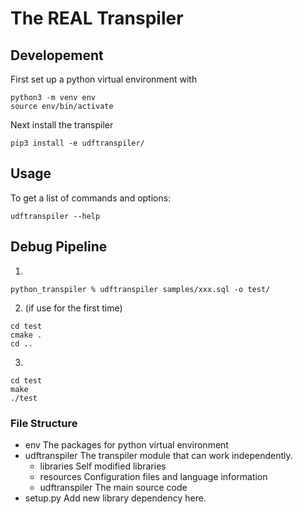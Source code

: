 # The REAL Transpiler

## Developement
First set up a python virtual environment with
```
python3 -m venv env
source env/bin/activate
```
Next install the transpiler
```
pip3 install -e udftranspiler/
```

## Usage

To get a list of commands and options:

```
udftranspiler --help
```

## Debug Pipeline
1. 
```
python_transpiler % udftranspiler samples/xxx.sql -o test/
```
2. (if use for the first time)
```
cd test
cmake .
cd ..
```
3. 
```
cd test
make
./test
```


### File Structure
- env
  The packages for python virtual environment
- udftranspiler
  The transpiler module that can work independently.
  - libraries
    Self modified libraries
  - resources
    Configuration files and language information
  - udftranspiler
    The main source code
- setup.py
  Add new library dependency here.
